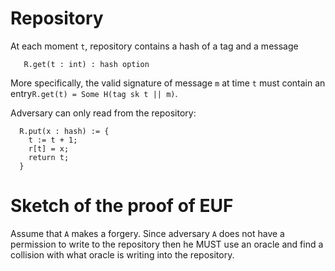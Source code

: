 Repository
==========

At each moment `t`, repository contains a hash of a tag and a message

```
   R.get(t : int) : hash option 
```
More specifically, the valid signature of message `m` at time `t` must contain an entry`R.get(t) = Some H(tag sk t || m)`.

Adversary can only read from the repository:

```
  R.put(x : hash) := {
    t := t + 1;
    r[t] = x;    
    return t;
  }
```


Sketch of the proof of EUF
=========================

Assume that `A` makes a forgery. Since adversary `A` does not have a permission to write to the
repository then he MUST use an oracle and find a collision with what oracle is writing into the repository.
